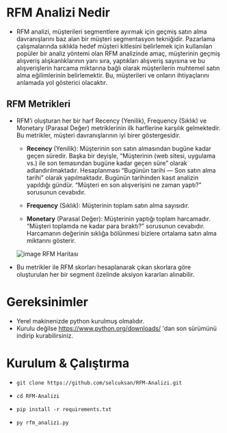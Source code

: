 # RFM Analizi Nedir

* RFM analizi, müşterileri segmentlere ayırmak için geçmiş satın alma davranışlarını baz alan bir müşteri segmentasyon tekniğidir.
Pazarlama çalışmalarında sıklıkla hedef müşteri kitlesini belirlemek için kullanılan popüler bir analiz yöntemi olan RFM analizinde amaç, müşterinin geçmiş alışveriş alışkanlıklarının yanı sıra, yaptıkları alışveriş sayısına ve bu alışverişlerin harcama miktarına bağlı olarak müşterilerin muhtemel satın alma eğilimlerinin belirlemektir. Bu, müşterileri ve onların ihtiyaçlarını anlamada yol gösterici olacaktır.

## RFM Metrikleri

* RFM’i oluşturan her bir harf Recency (Yenilik), Frequency (Sıklık) ve Monetary (Parasal Değer) metriklerinin ilk harflerine karşılık gelmektedir. Bu metrikler, müşteri davranışlarının iyi birer göstergesidir.

  - **Recency** (Yenilik): Müşterinin son satın almasından bugüne kadar geçen süredir. Başka bir deyişle, “Müşterinin (web sitesi, uygulama vs.) ile son temasından bugüne kadar geçen süre” olarak adlandırılmaktadır. Hesaplanması “Bugünün tarihi — Son satın alma tarihi” olarak yapılmaktadır. Bugünün tarihinden kasıt analizin yapıldığı gündür. “Müşteri en son alışverişini ne zaman yaptı?” sorusunun cevabıdır.

  - **Frequency** (Sıklık): Müşterinin toplam satın alma sayısıdır.
  
  - **Monetary** (Parasal Değer): Müşterinin yaptığı toplam harcamadır. “Müşteri toplamda ne kadar para bıraktı?” sorusunun cevabıdır. Harcamanın değerinin sıklığa bölünmesi bizlere ortalama satın alma miktarını gösterir.
  
  ![image](https://user-images.githubusercontent.com/56341239/155025961-b18365af-2978-420d-a9a7-2d40f3e14946.png) 
  RFM Haritası

* Bu metrikler ile RFM skorları hesaplanarak çıkan skorlara göre oluşturulan her bir segment özelinde aksiyon kararları alınabilir.



# Gereksinimler

* Yerel makinenizde python kurulmuş olmalıdır.
* Kurulu değilse https://www.python.org/downloads/ 'dan son sürümünü indirip kurabilirsiniz.

# Kurulum & Çalıştırma

- <pre class="terminal"><code class="terminal-line" prefix="$">git clone https://github.com/selcuksan/RFM-Analizi.git</code></pre>
- <pre class="terminal"><code class="terminal-line" prefix="$">cd RFM-Analizi</code></pre>
- <pre class="terminal"><code class="terminal-line" prefix="$">pip install -r requirements.txt</code></pre>
- <pre class="terminal"><code class="terminal-line" prefix="$">py rfm_analizi.py</code></pre>
    
